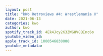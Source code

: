 ```yaml
---
layout: post
title: "kWo Retroviews #4: Wrestlemania X"
date: 2021-06-13
categories: kwo
author: kwo
spotify_track_id: 4Ek4Jcy2K3ZWG8VCQInc6o
youtube_video_id: 
apple_track_id: 1000546830008
youtube_metadata: 
---
```

